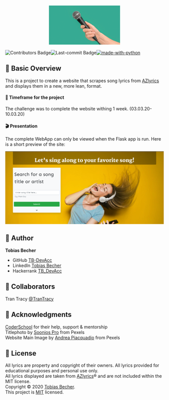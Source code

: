 <p align="center">
    <img src="media/mic.jpg" width="45%" />
</p>

[![made-with-python](https://img.shields.io/badge/Made%20with-Python-1f425f.svg)](https://www.python.org/)
<img align="left" src="https://img.shields.io/github/contributors/TB-DevAcc/WebScraper-AZlyrics" alt="Contributors Badge">
<img align="left" src="https://img.shields.io/github/last-commit/TB-DevAcc/WebScraper-AZlyrics" alt="Last-commit Badge">

## :sunrise_over_mountains: Basic Overview

This is a project to create a website that scrapes song lyrics from [AZlyrics](https://www.Azlyrics.com) and displays them in a new, more lean, format. 

#### :date: Timeframe for the project
The challenge was to complete the website withing 1 week. (03.03.20-10.03.20)

#### :clapper: Presentation

The complete WebApp can only be viewed when the Flask app is run. Here is a short preview of the site:

<p align="center">
    <img src="media/main_singalong.png" witdh="70%">
<p>

## :boy: Author

**Tobias Becher**
- GitHub [TB-DevAcc](https://github.com/TB-DevAcc/)
- LinkedIn [Tobias Becher](https://www.linkedin.com/in/tobias-becher-b34341197)
- Hackerrank [TB_DevAcc](https://www.hackerrank.com/TB_DevAcc)

## :raised_hands: Collaborators

Tran Tracy [@TranTracy](https://github.com/Trantracy)<br>

## :pray: Acknowledgments

[CoderSchool](https://www.coderschool.vn/en/) for their help, support & mentorship <br>
Titlephoto by [Soonios Pro](https://www.pexels.com/@sooniospro) from Pexels <br>
Website Main Image by [Andrea Piacquadio](https://www.pexels.com/@olly) from Pexels <br>

## 📝 License

All lyrics are property and copyright of their owners. All lyrics provided for educational purposes and personal use only. <br> All lyrics displayed are taken from [AZlyrics](https://www.Azlyrics.com)® and are not included within the MIT license. <br>
Copyright © 2020 [Tobias Becher](https://github.com/TB-DevAcc). <br/>
This project is [MIT](https://github.com/kefranabg/readme-md-generator/blob/master/LICENSE) licensed.